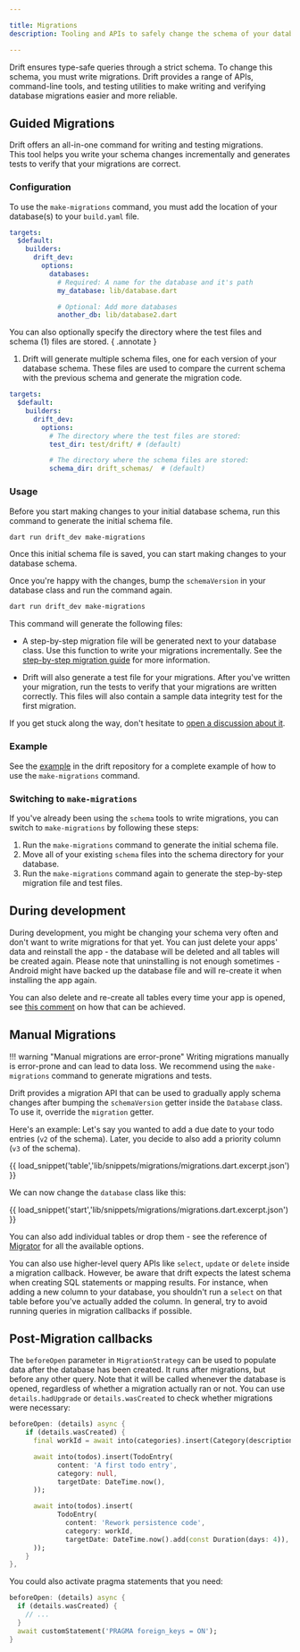 ```yaml
---

title: Migrations
description: Tooling and APIs to safely change the schema of your database.

---
```


Drift ensures type-safe queries through a strict schema. To change this schema, you must write migrations. 
Drift provides a range of APIs, command-line tools, and testing utilities to make writing and verifying database migrations easier and more reliable.

## Guided Migrations

Drift offers an all-in-one command for writing and testing migrations.  
This tool helps you write your schema changes incrementally and generates tests to verify that your migrations are correct.

### Configuration

To use the `make-migrations` command, you must add the location of your database(s) to your `build.yaml` file.

```yaml title="build.yaml"
targets:
  $default:
    builders:
      drift_dev:
        options:
          databases:
            # Required: A name for the database and it's path
            my_database: lib/database.dart

            # Optional: Add more databases
            another_db: lib/database2.dart
```

You can also optionally specify the directory where the test files and schema (1) files are stored.
{ .annotate }

1.  Drift will generate multiple schema files, one for each version of your database schema. These files are used to compare the current schema with the previous schema and generate the migration code.

```yaml title="build.yaml"
targets:
  $default:
    builders:
      drift_dev:
        options:
          # The directory where the test files are stored: 
          test_dir: test/drift/ # (default)

          # The directory where the schema files are stored:
          schema_dir: drift_schemas/  # (default)
```

### Usage

Before you start making changes to your initial database schema, run this command to generate the initial schema file.

```bash
dart run drift_dev make-migrations
```
Once this initial schema file is saved, you can start making changes to your database schema.


Once you're happy with the changes, bump the `schemaVersion` in your database class and run the command again.

```bash
dart run drift_dev make-migrations
```

This command will generate the following files:

- A step-by-step migration file will be generated next to your database class. Use this function to write your migrations incrementally. See the [step-by-step migration guide](step_by_step.md) for more information.


- Drift will also generate a test file for your migrations. After you've written your migration, run the tests to verify that your migrations are written correctly. This files will also contain a sample data integrity test for the first migration.


If you get stuck along the way, don't hesitate to [open a discussion about it](https://github.com/simolus3/drift/discussions).


### Example

See the [example](https://github.com/simolus3/drift/tree/develop/examples/migrations_example) in the drift repository for a complete example of how to use the `make-migrations` command.

### Switching to `make-migrations`

If you've already been using the `schema` tools to write migrations, you can switch to `make-migrations` by following these steps:

1. Run the `make-migrations` command to generate the initial schema file.
2. Move all of your existing `schema` files into the schema directory for your database.
3. Run the `make-migrations` command again to generate the step-by-step migration file and test files.

## During development

During development, you might be changing your schema very often and don't want to write migrations for that
yet. You can just delete your apps' data and reinstall the app - the database will be deleted and all tables
will be created again. Please note that uninstalling is not enough sometimes - Android might have backed up
the database file and will re-create it when installing the app again.

You can also delete and re-create all tables every time your app is opened, see [this comment](https://github.com/simolus3/drift/issues/188#issuecomment-542682912)
on how that can be achieved.

## Manual Migrations

!!! warning "Manual migrations are error-prone"
    Writing migrations manually is error-prone and can lead to data loss. We recommend using the `make-migrations` command to generate migrations and tests.

Drift provides a migration API that can be used to gradually apply schema changes after bumping
the `schemaVersion` getter inside the `Database` class. To use it, override the `migration`
getter.

Here's an example: Let's say you wanted to add a due date to your todo entries (`v2` of the schema).
Later, you decide to also add a priority column (`v3` of the schema).

{{ load_snippet('table','lib/snippets/migrations/migrations.dart.excerpt.json') }}

We can now change the `database` class like this:

{{ load_snippet('start','lib/snippets/migrations/migrations.dart.excerpt.json') }}

You can also add individual tables or drop them - see the reference of [Migrator](https://pub.dev/documentation/drift/latest/drift/Migrator-class.html)
for all the available options.

You can also use higher-level query APIs like `select`, `update` or `delete` inside a migration callback.
However, be aware that drift expects the latest schema when creating SQL statements or mapping results.
For instance, when adding a new column to your database, you shouldn't run a `select` on that table before
you've actually added the column. In general, try to avoid running queries in migration callbacks if possible.

## Post-Migration callbacks

The `beforeOpen` parameter in `MigrationStrategy` can be used to populate data after the database has been created.
It runs after migrations, but before any other query. Note that it will be called whenever the database is opened,
regardless of whether a migration actually ran or not. You can use `details.hadUpgrade` or `details.wasCreated` to
check whether migrations were necessary:

```dart
beforeOpen: (details) async {
    if (details.wasCreated) {
      final workId = await into(categories).insert(Category(description: 'Work'));

      await into(todos).insert(TodoEntry(
            content: 'A first todo entry',
            category: null,
            targetDate: DateTime.now(),
      ));

      await into(todos).insert(
            TodoEntry(
              content: 'Rework persistence code',
              category: workId,
              targetDate: DateTime.now().add(const Duration(days: 4)),
      ));
    }
},
```

You could also activate pragma statements that you need:

```dart
beforeOpen: (details) async {
  if (details.wasCreated) {
    // ...
  }
  await customStatement('PRAGMA foreign_keys = ON');
}
```

